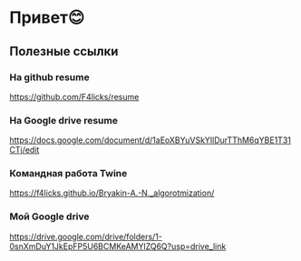 # Привет😊  
 ## Полезные ссылки
  ### На github resume
  https://github.com/F4licks/resume
  ### На Google drive resume
  https://docs.google.com/document/d/1aEoXBYuVSkYIlDurTThM6qYBE1T31CTj/edit
  ### Командная работа Twine
  https://f4licks.github.io/Bryakin-A.-N._algorotmization/
  ### Мой Google drive
  https://drive.google.com/drive/folders/1-0snXmDuY1JkEpFP5U6BCMKeAMYlZQ6Q?usp=drive_link
